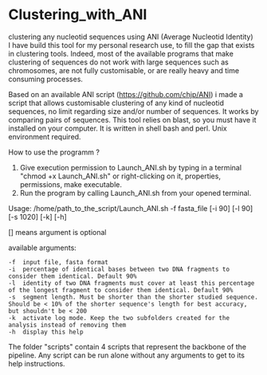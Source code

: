 # Clustering_with_ANI
clustering any nucleotid sequences using ANI (Average Nucleotid Identity)  
I have build this tool for my personal research use, to fill the gap that exists in clustering tools. Indeed, most of the available programs that make clustering of sequences do not work with large sequences such as chromosomes, are not fully customisable, or are really heavy and time consuming processes.

Based on an available ANI script (https://github.com/chjp/ANI) i made a script that allows customisable clustering of any kind of nucleotid sequences, no limit regarding size and/or number of sequences. It works by comparing pairs of sequences.
This tool relies on blast, so you must have it installed on your computer. It is written in shell bash and perl. Unix environment required.

How to use the programm ?

1. Give execution permission to Launch_ANI.sh by typing in a terminal "chmod +x	Launch_ANI.sh" or right-clicking on it, properties, permissions, make executable.
2. Run the program by calling Launch_ANI.sh from your opened terminal.

Usage: /home/path_to_the_script/Launch_ANI.sh -f fasta_file [-i 90] [-l 90] [-s 1020] [-k] [-h]

[] means argument is optional

available arguments:

	-f	input file, fasta format
	-i	percentage of identical bases between two DNA fragments to consider them identical. Default 90%
	-l	identity of two DNA fragments must cover at least this percentage of the longest fragment to consider them identical. Default 90%
	-s	segment length. Must be shorter than the shorter studied sequence. Should be < 10% of the shorter sequence's length for best accuracy, but shouldn't be < 200
	-k	activate log mode. Keep the two subfolders created for the analysis instead of removing them 
	-h	display this help


The folder "scripts" contain 4 scripts that represent the backbone of the pipeline. Any script can be run alone without any arguments to get to its help instructions. 
